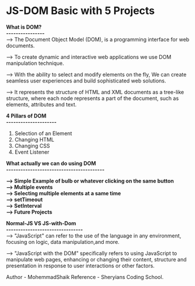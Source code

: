 # JS-DOM Basic with 5 Projects<br> 


  **What is DOM?**<br>
**----------------**    
--> The Document Object Model (DOM), is a programming interface for web documents.

--> To create dynamic and interactive web applications  we use DOM manipulation technique.

--> With the ability to select and modify elements on the fly,  We can create seamless user experiences and build sophisticated web solutions.

--> It represents the structure of HTML and XML   documents as a tree-like structure, where each node represents a part of the document, such as elements, attributes and text.

  **4 Pillars of DOM**<br>
**---------------------**    

1. Selection of an Element
2. Changing HTML
3. Changing CSS
4. Event Listener
  
**What actually we can do using DOM**<br>
**-----------------------------------------**  

**--> Simple Example of bulb or whatever clicking on   the same button**<br>
**--> Multiple events**<br>
**--> Selecting multiple elements at a same time**<br>
**--> setTimeout**<br>
**--> SetInterval**<br>
**--> Future Projects**<br>

  **Normal-JS VS JS-with-Dom**<br>
**--------------------------------**    
--> "JavaScript" can refer to the use of the language in any environment, focusing on logic, data manipulation,and more.

--> "JavaScript with the DOM" specifically refers to using JavaScript to manipulate web pages, enhancing or changing their content, structure and presentation in response to user interactions or other factors.

Author - MohemmadShaik
Reference - Sheryians Coding School.
